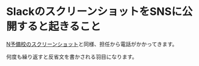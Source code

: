 # SlackのスクリーンショットをSNSに公開すると起きること

[N予備校のスクリーンショット](nyobikou-screenshot-publish.md)と同様、担任から電話がかかってきます。

何度も繰り返すと反省文を書かされる羽目になります。
